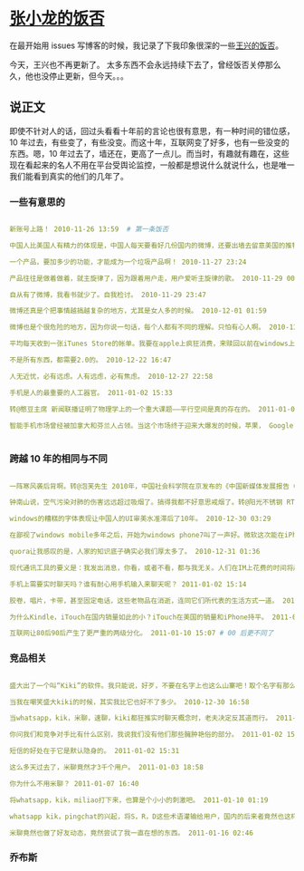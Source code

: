# [张小龙的饭否](https://github.com/yihong0618/gitblog/issues/215)

在最开始用 issues 写博客的时候，我记录了下我印象很深的一些[王兴的饭否](https://github.com/yihong0618/gitblog/issues/3)。

今天，王兴也不再更新了。
太多东西不会永远持续下去了，曾经饭否关停那么久，他也没停止更新，但今天。。。

## 说正文

即使不针对人的话，回过头看看十年前的言论也很有意思，有一种时间的错位感，10 年过去，有些变了，有些没变。而这十年，互联网变了好多，也有一些没变的东西。嗯，10 年过去了，墙还在，更高了一点儿。而当时，有趣就有趣在，这些现在看起来的名人不用在平台受舆论监控，一般都是想说什么就说什么，也是唯一我们能看到真实的他们的几年了。

### 一些有意思的

```yml

新账号上路！ 2010-11-26 13:59  # 第一条饭否

中国人比美国人有精力的体现是，中国人每天要看好几份国内的微博，还要出墙去留意美国的推特。 2010-11-26 17:36

一个产品，要加多少的功能，才能成为一个垃圾产品啊！ 2010-11-27 23:24

产品往往是做着做着，就主旋律了，因为跟着用户走，用户爱听主旋律的歌。 2010-11-29 00:04

自从有了微博，我看书就少了。自我检讨。 2010-11-29 23:47

微博还真是个把事情越搞越复杂的地方，尤其是女人多的时候。 2010-12-01 01:59

微博也是个很危险的地方，因为你说一句话，每个人都有不同的理解。只怕有心人啊。 2010-12-01 02:02

平均每天收到一张iTunes Store的帐单。我要在apple上疯狂消费，来赎回以前在windows上狂用盗版的罪。 2010-12-12 14:01

不是所有东西，都需要2.0的。 2010-12-22 16:47

人无近忧，必有远虑。人有远虑，必有焦虑。 2010-12-27 22:58

手机是人的最重要的人工器官。 2011-01-02 15:33

转@憨豆主席 新闻联播证明了物理学上的一个重大课题——平行空间是真的存在的。 2011-01-07 18:23

智能手机市场曾经被加拿大和芬兰人占领。当这个市场终于迎来大爆发的时候，苹果， Google 和 MS 恰到好处的把他夺了回来。看来，没有核心竞争力保障的产权并不靠谱。
 
```

### 跨越 10 年的相同与不同

```yml

一阵寒风袭后背啊。转@泡芙先生 2010年，中国社会科学院在京发布的《中国新媒体发展报告（2010）》指出，社交网站的病毒式营销手段、泄露个人隐私以及政治、军事、商业机密信息等问题也引发质疑，Facebook等社交网站被西方国家情报机构所利用，其特殊的政治功能则让人心生恐惧。 2010-12-27 23:57

钟南山说，空气污染对肺的伤害远远超过吸烟了。搞得我都不好意思戒烟了。转@阳光不锈钢 RT @elaoda 中国疾病专家最近表示，中国空气污染与呼吸疾病的联系越来越紧密，广州、北京、上海等许多大城市都面临肺癌率明显上升的趋势，肺癌已经取代肝癌成为中国癌症死亡的第一杀手。 2010-12-29 17:09 

windows的糟糕的字体表现让中国人的UI审美水准滞后了10年。 2010-12-30 03:29

在鄙视了windows mobile多年之后，开始为windows phone7叫了一声好。微软这次能在iPhone之外找到了完全不同的另外一种交互模式，还是很牛逼闪闪的！ 2010-12-30 15:32

quora让我感叹的是，人家的知识底子确实必我们厚太多了。 2010-12-31 01:36

现代通讯工具的要义是：我发出消息，你看，或者不看，都与我无关。人们在IM上花费的时间将越来越少。 2011-01-01 14:33

手机上需要实时聊天吗？谁有耐心用手机输入来聊天呢？ 2011-01-02 15:14

胶卷，唱片，卡带，甚至固定电话，这些老物品在消逝，连同它们所代表的生活方式一道。 2011-01-04 18:51

为什么Kindle，iTouch在国内销量如此的小？iTouch在美国的销量和iPhone持平。 2011-01-10 13:12

互联网让80后90后产生了更严重的两级分化。 2011-01-10 15:07 # 00 后更不同了


```


### 竞品相关

```yml

盛大出了一个叫“Kiki”的软件。我只能说，好歹，不要在名字上也这么山寨吧！取个名字有那么难么？ 2010-12-30 15:53

当我在嘲笑盛大kiki的时候，其实我比它也好不了多少。 2010-12-30 16:58

当whatsapp，kik，米聊，速聊，kiki都狂推实时聊天概念时，老夫决定反其道而行。 2011-01-02 15:18

你问我们和竞争对手比有什么区别，我说我们没有他们那些臃肿艳俗的部分。 2011-01-02 15:20

短信的好处在于它是默认隐身的。 2011-01-02 15:31

这么多天过去了，米聊竟然才3千个用户。 2011-01-03 18:58

你为什么不用米聊？ 2011-01-07 16:40

将whatsapp，kik，miliao打下来，也算是个小小的刺激吧。 2011-01-10 01:19

whatsapp kik，pingchat的兴起，将S，R，D这些术语灌输给用户，国内的后来者竟然也这样带入了。 2011-01-11 18:32 

米聊竟然也做了好友动态，竟然尝试了我一直在想的东西。 2011-01-16 02:46
```



### 乔布斯

```yml
```

